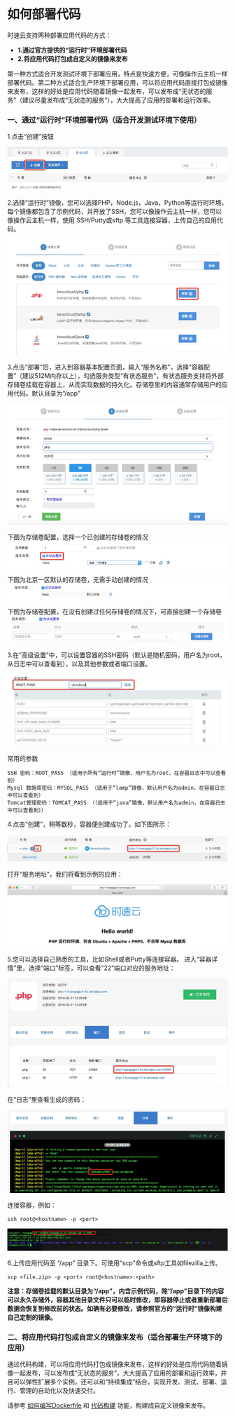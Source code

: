 # 如何部署代码

时速云支持两种部署应用代码的方式：
* <strong>1.通过官方提供的“运行时”环境部署代码</strong>
* <strong>2.将应用代码打包成自定义的镜像来发布</strong>

第一种方式适合开发测试环境下部署应用，特点是快速方便，可像操作云主机一样部署代码。第二种方式适合生产环境下部署应用，可以将应用代码直接打包成镜像来发布，这样的好处是应用代码随着镜像一起发布，可以发布成“无状态的服务”（建议尽量发布成“无状态的服务”），大大提高了应用的部署和运行效率。

### 一、通过“运行时”环境部署代码（适合开发测试环境下使用）
1.点击“创建”按钮

![创建服务](/doc/v1/images/faq/create.jpg)

2.选择“运行时”镜像，您可以选择PHP，Node.js，Java，Python等运行时环境，每个镜像都包含了示例代码，并开放了SSH，您可以像操作云主机一样，您可以像操作云主机一样，使用 SSH/Putty或sftp 等工具连接容器，上传自己的应用代码。

![选择镜像](/doc/v1/images/faq/select.jpg)

3.点击“部署”后，进入到容器基本配置页面，输入“服务名称”，选择“容器配置”（建议512M内存以上），勾选服务类型“有状态服务”，有状态服务支持将外部存储卷挂载在容器上，从而实现数据的持久化。存储卷里的内容通常存储用户的应用代码。默认目录为“/app”

![容器配置](/doc/v1/images/faq/basic.jpg)

下图为存储卷配置，选择一个已创建的存储卷的情况
![图为存储卷配置，选择一个已创建的存储卷](/doc/v1/images/faq/beijing2.jpg)

下图为北京一区默认的存储卷，无需手动创建的情况
![图为北京一区默认的存储卷，无需手动创建](/doc/v1/images/faq/beijing1.jpg)

下图为存储卷配置，在没有创建过任何存储卷的情况下，可直接创建一个存储卷
![图为存储卷配置，在没有创建过任何存储卷的情况下，可直接创建](/doc/v1/images/faq/hangzhou.jpg)

3.在“高级设置”中，可以设置容器的SSH密码（默认是随机密码，用户名为root，从日志中可以查看到），以及其他参数或者端口设置。

![高级设置](/doc/v1/images/faq/advance.jpg)

常用的参数
```
SSH 密码：ROOT_PASS （适用于所有“运行时”镜像，用户名为root，在容器日志中可以查看到）
Mysql 数据库密码：MYSQL_PASS （适用于“lamp”镜像，默认用户名为admin，在容器日志中可以查看到）
Tomcat管理密码：TOMCAT_PASS （（适用于“java”镜像，默认用户名为admin，在容器日志中可以查看到））
```

4.点击“创建”，稍等数秒，容器便创建成功了。如下图所示：

![创建成功](/doc/v1/images/faq/ok.jpg)

打开“服务地址”，我们将看到示例的应用：

![示例的应用](/doc/v1/images/faq/sample.jpg)

5.您可以选择自己熟悉的工具，比如Shell或者Putty等连接容器。
进入“容器详情”里，选择“端口”标签，可以查看“22”端口对应的服务地址：

![进入“容器详情”里，选择“端口”标签，可以查看“22”端口对应的服务地址](/doc/v1/images/faq/info.jpg)

在“日志”里查看生成的密码：

![在“日志”里查看生成的密码](/doc/v1/images/faq/log.jpg)

连接容器，例如：
```
ssh root@<hostname> -p <port>
```

![连接容器](/doc/v1/images/faq/connect.jpg)

6.上传应用代码至 “/app” 目录下。可使用“scp”命令或sftp工具如filezilla上传。
```
scp <file.zip> -p <port> root@<hostname>:<path>
```
<strong>注意：存储卷挂载的默认目录为“/app”，内含示例代码，除“/app”目录下的内容可以永久存储外，容器其他目录文件只可以临时修改，即容器停止或者重新部署后数据会恢复到修改前的状态。如确有必要修改，请参照官方的“运行时”镜像构建自己定制的镜像。</strong>


### 二、将应用代码打包成自定义的镜像来发布（适合部署生产环境下的应用）
通过代码构建，可以将应用代码打包成镜像来发布，这样的好处是应用代码随着镜像一起发布，可以发布成“无状态的服务”，大大提高了应用的部署和运行效率，并且可以弹性扩展多个实例，还可以和“持续集成”结合，实现开发、测试、部署、运行、管理的自动化以及快速交付。

请参考 [如何编写Dockerfile](dockerfile.md) 和 [代码构建](../../v1/ci/index.html) 功能，构建成自定义镜像来发布。


